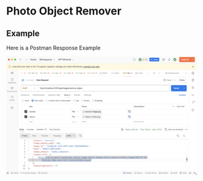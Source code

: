 # Photo Object Remover


## Example 

Here is a Postman Response Example

![Postman Response](postman-example.png)
